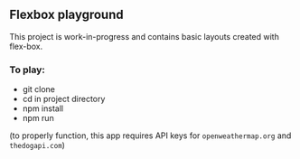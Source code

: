 ## Flexbox playground

This project is work-in-progress and contains basic layouts created with flex-box.

### To play:

- git clone
- cd in project directory
- npm install
- npm run

(to properly function, this app requires API keys for `openweathermap.org` and `thedogapi.com`)
